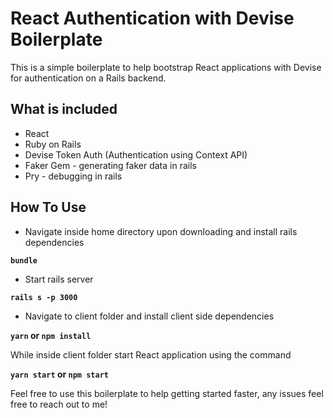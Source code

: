# React Authentication with Devise Boilerplate
This is a simple boilerplate to help bootstrap React applications with Devise for authentication on a Rails backend. 

## What is included
* React
* Ruby on Rails
* Devise Token Auth (Authentication using Context API)
* Faker Gem - generating faker data in rails
* Pry - debugging in rails

## How To Use

* Navigate inside home directory upon downloading and install rails dependencies

**`bundle`**

* Start rails server

**`rails s -p 3000`**

* Navigate to client folder and install client side dependencies

**`yarn` or `npm install`**

While inside client folder start React application using the command

**`yarn start` or `npm start`**

Feel free to use this boilerplate to help getting started faster, any issues feel free to reach out to me!